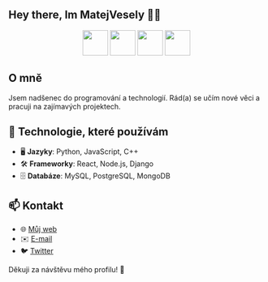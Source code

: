 <h2 align="left">Hey there, Im MatejVesely 👱‍♂️</h2>


<p align="center">
  <img src="https://upload.wikimedia.org/wikipedia/commons/c/c3/Python-logo-notext.svg" width="50" height="50">
  <img src="https://upload.wikimedia.org/wikipedia/commons/3/3a/Pygame_logo.svg" width="50" height="50">
  <img src="https://upload.wikimedia.org/wikipedia/commons/1/18/ISO_C%2B%2B_Logo.svg" width="50" height="50">
  <img src="https://upload.wikimedia.org/wikipedia/commons/e/e0/Git-logo.svg" width="50" height="50">
</p>

## O mně
Jsem nadšenec do programování a technologií. Rád(a) se učím nové věci a pracuji na zajímavých projektech.

## 🔧 Technologie, které používám
- 🖥️ **Jazyky**: Python, JavaScript, C++
- 🛠️ **Frameworky**: React, Node.js, Django
- 🗄️ **Databáze**: MySQL, PostgreSQL, MongoDB

## 📫 Kontakt
- 🌐 [Můj web](https://tvujweb.cz)
- ✉️ [E-mail](mailto:tvojemail@example.com)
- 🐦 [Twitter](https://twitter.com/tvujprofil)

Děkuji za návštěvu mého profilu! 🚀
